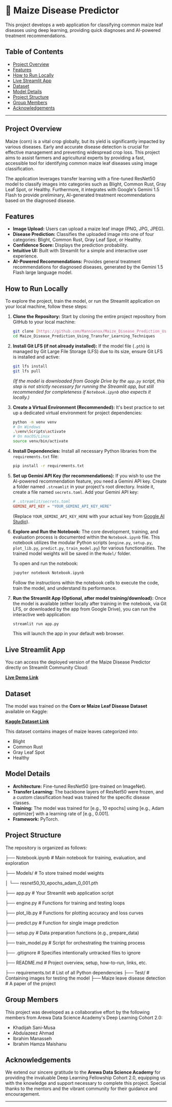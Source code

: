 # 🌽 Maize Disease Predictor

This project develops a web application for classifying common maize leaf diseases using deep learning, providing quick diagnoses and AI-powered treatment recommendations.

## Table of Contents

- [Project Overview](#project-overview)
- [Features](#features)
- [How to Run Locally](#how-to-run-locally)
- [Live Streamlit App](#live-streamlit-app)
- [Dataset](#dataset)
- [Model Details](#model-details)
- [Project Structure](#project-structure)
- [Group Members](#group-members)
- [Acknowledgements](#acknowledgements)

---

## Project Overview

Maize (corn) is a vital crop globally, but its yield is significantly impacted by various diseases. Early and accurate disease detection is crucial for effective management and preventing widespread crop loss. This project aims to assist farmers and agricultural experts by providing a fast, accessible tool for identifying common maize leaf diseases using image classification.

The application leverages transfer learning with a fine-tuned ResNet50 model to classify images into categories such as Blight, Common Rust, Gray Leaf Spot, or Healthy. Furthermore, it integrates with Google's Gemini 1.5 Flash to provide preliminary, AI-generated treatment recommendations based on the diagnosed disease.

## Features

-   **Image Upload:** Users can upload a maize leaf image (PNG, JPG, JPEG).
-   **Disease Prediction:** Classifies the uploaded image into one of four categories: Blight, Common Rust, Gray Leaf Spot, or Healthy.
-   **Confidence Score:** Displays the prediction probability.
-   **Intuitive UI:** Built with Streamlit for a simple and interactive user experience.
-   **AI-Powered Recommendations:** Provides general treatment recommendations for diagnosed diseases, generated by the Gemini 1.5 Flash large language model.

## How to Run Locally

To explore the project, train the model, or run the Streamlit application on your local machine, follow these steps:

1.  **Clone the Repository:**
    Start by cloning the entire project repository from GitHub to your local machine:
    ```bash
    git clone [https://github.com/Mannienox/Maize_Disease_Prediction_Using_Transfer_Learning_Techniques](https://github.com/Mannienox/Maize_Disease_Prediction_Using_Transfer_Learning_Techniques)
    cd Maize_Disease_Prediction_Using_Transfer_Learning_Techniques
    ```

2.  **Install Git LFS (if not already installed):**
    If the model file (`.pth`) is managed by Git Large File Storage (LFS) due to its size, ensure Git LFS is installed and active:
    ```bash
    git lfs install
    git lfs pull
    ```
    *(If the model is downloaded from Google Drive by the `app.py` script, this step is not strictly necessary for running the Streamlit app, but still recommended for completeness if `Notebook.ipynb` also expects it locally.)*

3.  **Create a Virtual Environment (Recommended):**
    It's best practice to set up a dedicated virtual environment for project dependencies:
    ```bash
    python -m venv venv
    # On Windows
    .\venv\Scripts\activate
    # On macOS/Linux
    source venv/bin/activate
    ```

4.  **Install Dependencies:**
    Install all necessary Python libraries from the `requirements.txt` file:
    ```bash
    pip install -r requirements.txt
    ```

5.  **Set up Gemini API Key (for recommendations):**
    If you wish to use the AI-powered recommendation feature, you need a Gemini API key. Create a folder named `.streamlit` in your project's root directory. Inside it, create a file named `secrets.toml`.
    Add your Gemini API key:
    ```toml
    # .streamlit/secrets.toml
    GEMINI_API_KEY = "YOUR_GEMINI_API_KEY_HERE"
    ```
    (Replace `YOUR_GEMINI_API_KEY_HERE` with your actual key from [Google AI Studio](https://aistudio.google.com/)).

6.  **Explore and Run the Notebook:**
    The core development, training, and evaluation process is documented within the `Notebook.ipynb` file. This notebook utilizes the modular Python scripts (`engine.py`, `setup.py`, `plot_lib.py`, `predict.py`, `train_model.py`) for various functionalities. The trained model weights will be saved in the `Model/` folder.

    To open and run the notebook:
    ```bash
    jupyter notebook Notebook.ipynb
    ```
    Follow the instructions within the notebook cells to execute the code, train the model, and understand its performance.

7.  **Run the Streamlit App (Optional, after model training/download):**
    Once the model is available (either locally after training in the notebook, via Git LFS, or downloaded by the app from Google Drive), you can run the interactive web application:
    ```bash
    streamlit run app.py
    ```
    This will launch the app in your default web browser.

## Live Streamlit App

You can access the deployed version of the Maize Disease Predictor directly on Streamlit Community Cloud:

[**Live Demo Link**](https://maizediseasepredictorv1.streamlit.app/)

## Dataset

The model was trained on the **Corn or Maize Leaf Disease Dataset** available on Kaggle:

[**Kaggle Dataset Link**](https://www.kaggle.com/datasets/smaranjitghose/corn-or-maize-leaf-disease-dataset)

This dataset contains images of maize leaves categorized into:
-   Blight
-   Common Rust
-   Gray Leaf Spot
-   Healthy

## Model Details

-   **Architecture:** Fine-tuned ResNet50 (pre-trained on ImageNet).
-   **Transfer Learning:** The backbone layers of ResNet50 were frozen, and a custom classification head was trained for the specific disease classes.
-   **Training:** The model was trained for [e.g., 10 epochs] using [e.g., Adam optimizer] with a learning rate of [e.g., 0.001].
-   **Framework:** PyTorch.

## Project Structure

The repository is organized as follows:


├── Notebook.ipynb          # Main notebook for training, evaluation, and exploration

├── Models/                     # To store trained model weights

│   └── resnet50_10_epochs_adam_0_001.pth

├── app.py                  # Your Streamlit web application script

├── engine.py               # Functions for training and testing loops

├── plot_lib.py             # Functions for plotting accuracy and loss curves

├── predict.py              # Function for single image prediction

├── setup.py                # Data preparation functions (e.g., prepare_data)

├── train_model.py          # Script for orchestrating the training process

├── .gitignore                  # Specifies intentionally untracked files to ignore

├── README.md                   # Project overview, setup, how-to-run, links, etc.

├── requirements.txt            # List of all Python dependencies
├── Test/                       # Containing images for testing the model
├── Maize leave disease detection    # A paper of the project

## Group Members

This project was developed as a collaborative effort by the following members from Arewa Data Science Academy's Deep Learning Cohort 2.0:

-   Khadijah Sani-Musa
-   Abdulazeez Ahmad
-   Ibrahim Manasseh
-   Ibrahim Hamza Maishanu

## Acknowledgements

We extend our sincere gratitude to the **Arewa Data Science Academy** for providing the invaluable Deep Learning Fellowship Cohort 2.0, equipping us with the knowledge and support necessary to complete this project. Special thanks to the mentors and the vibrant community for their guidance and encouragement.

---
